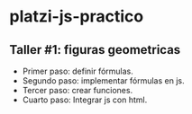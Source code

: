 # platzi-js-practico

## Taller #1: figuras geometricas 

- Primer paso: definir fórmulas.
- Segundo paso: implementar fórmulas en js.
- Tercer paso: crear funciones.
- Cuarto paso: Integrar js con html. 